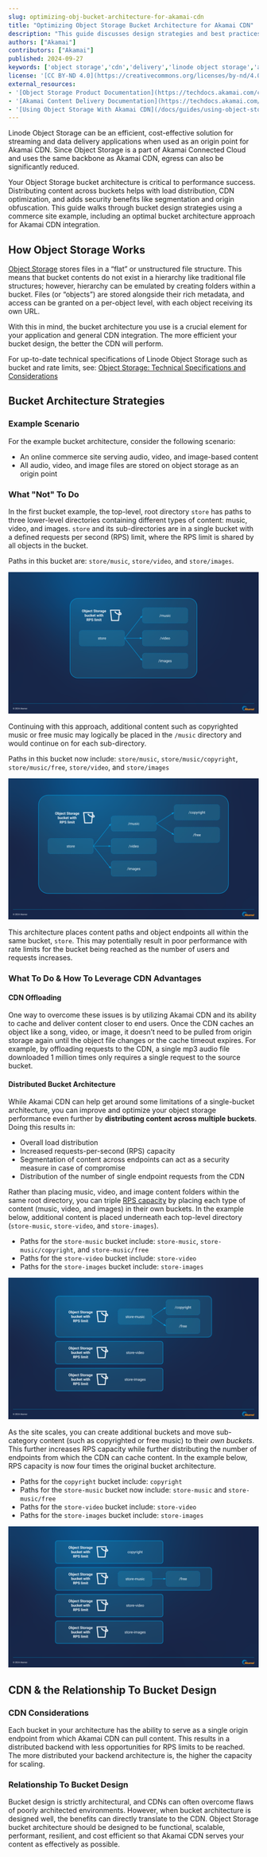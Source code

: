 ```yaml
---
slug: optimizing-obj-bucket-architecture-for-akamai-cdn
title: "Optimizing Object Storage Bucket Architecture for Akamai CDN"
description: "This guide discusses design strategies and best practices for optimizing Linode Oject Storage bucket architecture for integrating with Akamai CDN."
authors: ["Akamai"]
contributors: ["Akamai"]
published: 2024-09-27
keywords: ['object storage','cdn','delivery','linode object storage','akamai cdn','akamai connected cloud','bucket architecture']
license: '[CC BY-ND 4.0](https://creativecommons.org/licenses/by-nd/4.0)'
external_resources:
- '[Object Storage Product Documentation](https://techdocs.akamai.com/cloud-computing/docs/object-storage)'
- '[Akamai Content Delivery Documentation](https://techdocs.akamai.com/platform-basics/docs/content-delivery)'
- '[Using Object Storage With Akamai CDN](/docs/guides/using-object-storage-with-akamai-cdn/)'
---
```


Linode Object Storage can be an efficient, cost-effective solution for streaming and data delivery applications when used as an origin point for Akamai CDN. Since Object Storage is a part of Akamai Connected Cloud and uses the same backbone as Akamai CDN, egress can also be significantly reduced.

Your Object Storage bucket architecture is critical to performance success. Distributing content across buckets helps with load distribution, CDN optimization, and adds security benefits like segmentation and origin obfuscation. This guide walks through bucket design strategies using a commerce site example, including an optimal bucket architecture approach for Akamai CDN integration.

## How Object Storage Works

[Object Storage](https://techdocs.akamai.com/cloud-computing/docs/object-storage) stores files in a “flat” or unstructured file structure. This means that bucket contents do not exist in a hierarchy like traditional file structures; however, hierarchy can be emulated by creating folders within a bucket. Files (or “objects”) are stored alongside their rich metadata, and access can be granted on a per-object level, with each object receiving its own URL.

With this in mind, the bucket architecture you use is a crucial element for your application and general CDN integration. The more efficient your bucket design, the better the CDN will perform.

For up-to-date technical specifications of Linode Object Storage such as bucket and rate limits, see: [Object Storage: Technical Specifications and Considerations](https://techdocs.akamai.com/cloud-computing/docs/object-storage#technical-specifications-and-considerations)

## Bucket Architecture Strategies

### Example Scenario

For the example bucket architecture, consider the following scenario:

-   An online commerce site serving audio, video, and image-based content
-   All audio, video, and image files are stored on object storage as an origin point

### What "Not" To Do

In the first bucket example, the top-level, root directory `store` has paths to three lower-level directories containing different types of content: music, video, and images. `store` and its sub-directories are in a single bucket with a defined requests per second (RPS) limit, where the RPS limit is shared by all objects in the bucket.

Paths in this bucket are: `store/music`, `store/video`, and `store/images`.

![Single Bucket Arch Level 1](Single-bucket-arch-level1.png)

Continuing with this approach, additional content such as copyrighted music or free music may logically be placed in the `/music` directory and would continue on for each sub-directory.

Paths in this bucket now include: `store/music`, `store/music/copyright`, `store/music/free`, `store/video`, and `store/images`

![Single Bucket Arch Level 2](Single-bucket-arch-level2.png)

This architecture places content paths and object endpoints all within the same bucket, `store`. This may potentially result in poor performance with rate limits for the bucket being reached as the number of users and requests increases.

### What To Do & How To Leverage CDN Advantages

#### CDN Offloading

One way to overcome these issues is by utilizing Akamai CDN and its ability to cache and deliver content closer to end users. Once the CDN caches an object like a song, video, or image, it doesn’t need to be pulled from origin storage again until the object file changes or the cache timeout expires. For example, by offloading requests to the CDN, a single mp3 audio file downloaded 1 million times only requires a single request to the source bucket.

#### Distributed Bucket Architecture

While Akamai CDN can help get around some limitations of a single-bucket architecture, you can improve and optimize your object storage performance even further by **distributing content across multiple buckets**. Doing this results in:

-   Overall load distribution
-   Increased requests-per-second (RPS) capacity
-   Segmentation of content across endpoints can act as a security measure in case of compromise
-   Distribution of the number of single endpoint requests from the CDN

Rather than placing music, video, and image content folders within the same root directory, you can triple [RPS capacity](https://techdocs.akamai.com/cloud-computing/docs/object-storage#technical-specifications-and-considerations) by placing each type of content (music, video, and images) in their own buckets. In the example below, additional content is placed underneath each top-level directory (`store-music`, `store-video`, and `store-images`).

-   Paths for the `store-music` bucket include: `store-music`, `store-music/copyright`, and `store-music/free`
-   Paths for the `store-video` bucket include: `store-video`
-   Paths for the `store-images` bucket include: `store-images`

![Multi-Bucket Arch 1](Multi-bucket-arch1.png)

As the site scales, you can create additional buckets and move sub-category content (such as copyrighted or free music) to their *own buckets*. This further increases RPS capacity while further distributing the number of endpoints from which the CDN can cache content. In the example below, RPS capacity is now four times the original bucket architecture.

-   Paths for the `copyright` bucket include: `copyright`
-   Paths for the `store-music` bucket now include: `store-music` and `store-music/free`
-   Paths for the `store-video` bucket include: `store-video`
-   Paths for the `store-images` bucket include: `store-images`

![Multi-Bucket Arch 2](Multi-bucket-arch2.png)

## CDN & the Relationship To Bucket Design

### CDN Considerations

Each bucket in your architecture has the ability to serve as a single origin endpoint from which Akamai CDN can pull content. This results in a distributed backend with less opportunities for RPS limits to be reached. The more distributed your backend architecture is, the higher the capacity for scaling.

### Relationship To Bucket Design

Bucket design is strictly architectural, and CDNs can often overcome flaws of poorly architected environments. However, when bucket architecture is designed well, the benefits can directly translate to the CDN. Object Storage bucket architecture should be designed to be functional, scalable, performant, resilient, and cost efficient so that Akamai CDN serves your content as effectively as possible.